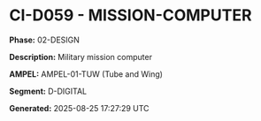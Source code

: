 # CI-D059 - MISSION-COMPUTER

**Phase:** 02-DESIGN

**Description:** Military mission computer

**AMPEL:** AMPEL-01-TUW (Tube and Wing)

**Segment:** D-DIGITAL

**Generated:** 2025-08-25 17:27:29 UTC
